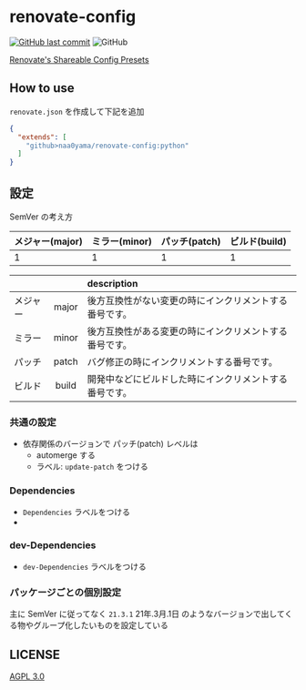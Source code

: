 # renovate-config

[![GitHub last commit](https://img.shields.io/github/last-commit/naa0yama/renovate-config.svg)](https://github.com/naa0yama/renovate-config)
![GitHub](https://img.shields.io/github/license/naa0yama/renovate-config)

[Renovate's Shareable Config Presets](https://docs.renovatebot.com/config-presets/)

## How to use

`renovate.json` を作成して下記を追加

```json
{
  "extends": [
    "github>naa0yama/renovate-config:python"
  ]
}
```

## 設定

SemVer の考え方

| メジャー(major) | ミラー(minor) | パッチ(patch) | ビルド(build) |
| :-------------- | :------------ | :------------ | :------------ |
| 1               | 1             | 1             | 1             |


|          |       | description                                            |
| :------- | :---: | :----------------------------------------------------- |
| メジャー | major | 後方互換性がない変更の時にインクリメントする番号です。 |
| ミラー   | minor | 後方互換性がある変更の時にインクリメントする番号です。 |
| パッチ   | patch | バグ修正の時にインクリメントする番号です。             |
| ビルド   | build | 開発中などにビルドした時にインクリメントする番号です。 |


### 共通の設定

* 依存関係のバージョンで パッチ(patch) レベルは
    * automerge する
    * ラベル: `update-patch` をつける

### Dependencies

* `Dependencies` ラベルをつける
* 

### dev-Dependencies

* `dev-Dependencies` ラベルをつける

### パッケージごとの個別設定

主に SemVer に従ってなく `21.3.1` 21年.3月.1日 のようなバージョンで出してくる物やグループ化したいものを設定している


## LICENSE

[AGPL 3.0](LICENSE)
